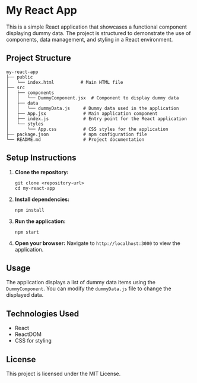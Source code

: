 # My React App

This is a simple React application that showcases a functional component displaying dummy data. The project is structured to demonstrate the use of components, data management, and styling in a React environment.

## Project Structure

```
my-react-app
├── public
│   └── index.html          # Main HTML file
├── src
│   ├── components
│   │   └── DummyComponent.jsx  # Component to display dummy data
│   ├── data
│   │   └── dummyData.js     # Dummy data used in the application
│   ├── App.jsx              # Main application component
│   ├── index.js             # Entry point for the React application
│   └── styles
│       └── App.css          # CSS styles for the application
├── package.json             # npm configuration file
└── README.md                # Project documentation
```

## Setup Instructions

1. **Clone the repository:**
   ```
   git clone <repository-url>
   cd my-react-app
   ```

2. **Install dependencies:**
   ```
   npm install
   ```

3. **Run the application:**
   ```
   npm start
   ```

4. **Open your browser:**
   Navigate to `http://localhost:3000` to view the application.

## Usage

The application displays a list of dummy data items using the `DummyComponent`. You can modify the `dummyData.js` file to change the displayed data.

## Technologies Used

- React
- ReactDOM
- CSS for styling

## License

This project is licensed under the MIT License.